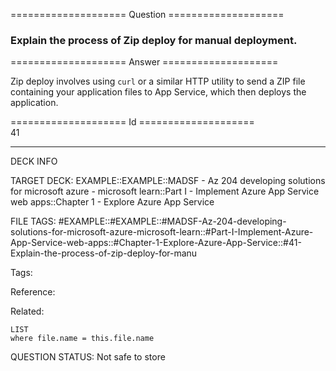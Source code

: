 ==================== Question ====================  

### Explain the process of Zip deploy for manual deployment.  

==================== Answer ====================  

Zip deploy involves using `curl` or a similar HTTP utility to send a ZIP file containing your application files to App Service, which then deploys the application.

==================== Id ====================  
41

---

DECK INFO

TARGET DECK: EXAMPLE::EXAMPLE::MADSF - Az 204 developing solutions for microsoft azure - microsoft learn::Part I - Implement Azure App Service web apps::Chapter 1 - Explore Azure App Service

FILE TAGS: #EXAMPLE::#EXAMPLE::#MADSF-Az-204-developing-solutions-for-microsoft-azure-microsoft-learn::#Part-I-Implement-Azure-App-Service-web-apps::#Chapter-1-Explore-Azure-App-Service::#41-Explain-the-process-of-zip-deploy-for-manu

Tags:

Reference:

Related:

```dataview
LIST
where file.name = this.file.name
```

QUESTION STATUS: Not safe to store
